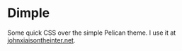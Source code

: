Dimple
======

Some quick CSS over the simple Pelican theme. I use it at [johnxiaisontheinter.net](htttp://www.johnxiaisontheinter.net).
